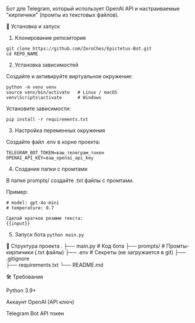 Бот для Telegram, который использует OpenAI API и настраиваемые "кирпичики" (промты из текстовых файлов).

🚀 Установка и запуск
1. Клонирование репозитория
```
git clone https://github.com/ZeroChes/Epictetus-Bot.git
cd REPO_NAME
```

2. Установка зависимостей

Создайте и активируйте виртуальное окружение:
```
python -m venv venv
source venv/bin/activate   # Linux / macOS
venv\Scripts\activate      # Windows
```

Установите зависимости:

`pip install -r requirements.txt`

3. Настройка переменных окружения

Создайте файл .env в корне проекта:
```
TELEGRAM_BOT_TOKEN=ваш_телеграм_токен
OPENAI_API_KEY=ваш_openai_api_key
```
4. Создание папки с промтами

В папке prompts/ создайте .txt файлы с промтами.

Пример:
```
# model: gpt-4o-mini
# temperature: 0.7

Сделай краткое резюме текста:
{{input}}
```
5. Запуск бота
```python main.py```

📁 Структура проекта
.
├── main.py          # Код бота
├── prompts/         # Промты-кирпичики (.txt файлы)
├── .env             # Секреты (не загружается в git)
├── .gitignore       
├── requirements.txt 
└── README.md

🛠 Требования

Python 3.9+

Аккаунт OpenAI (API ключ)

Telegram Bot API токен
